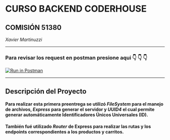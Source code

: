 # CURSO BACKEND CODERHOUSE

## COMISIÓN 51380
_Xavier Martinuzzi_

___

### Para revisar los request en postman presione aqui :point_down: :point_down: :point_down:

[![Run in Postman](https://run.pstmn.io/button.svg)](https://god.gw.postman.com/run-collection/27231605-95443471-0296-4c89-b7c3-629220ad0c72?action=collection%2Ffork&collection-url=entityId%3D27231605-95443471-0296-4c89-b7c3-629220ad0c72%26entityType%3Dcollection%26workspaceId%3D667a6208-5805-4fe7-a001-e367926e03e8)

___

## Descripción del Proyecto

#### Para realizar esta primera preentrega se utilizó ___FileSystem___ para el manejo de archivos, ___Express___ para generar el servidor y ___UUID4___ el cual permite generar automáticamente Identificadores Únicos Universales (ID). 
#### También fué utilizado ___Router___ de Express para realizar las rutas y los endpoints correspondientes a los productos y carritos.